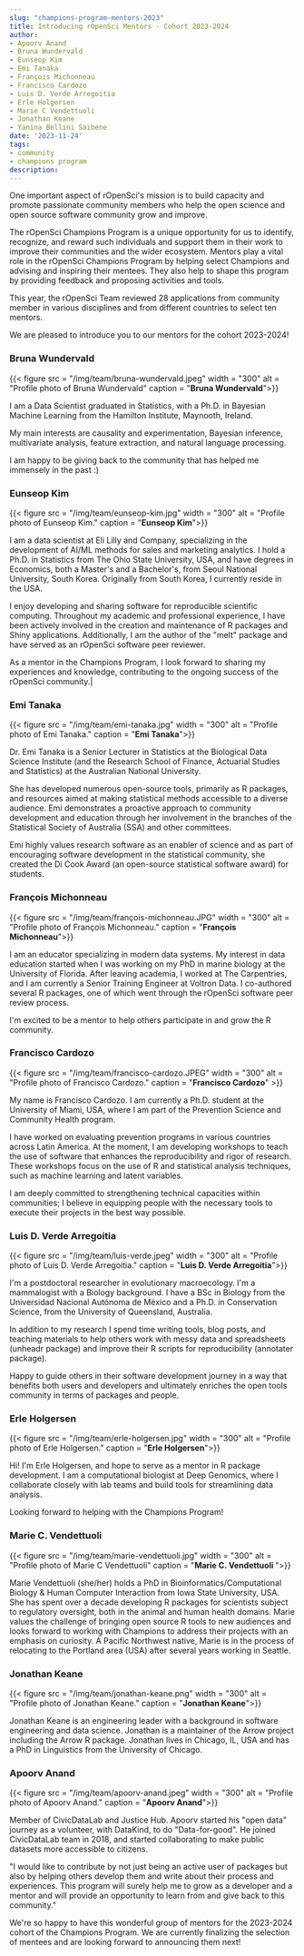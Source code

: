 ```yaml
---
slug: "champions-program-mentors-2023"
title: Introducing rOpenSci Mentors - Cohort 2023-2024
author:
- Apoorv Anand
- Bruna Wundervald
- Eunseop Kim
- Emi Tanaka
- François Michonneau
- Francisco Cardozo
- Luis D. Verde Arregoitia
- Erle Holgersen
- Marie C Vendettuoli
- Jonathan Keane
- Yanina Bellini Saibene
date: '2023-11-24'
tags:
- community
- champions program
description: 
---
```


One important aspect of rOpenSci's mission is to build capacity and promote passionate community members who help the open science and open source software community grow and improve.

The rOpenSci Champions Program is a unique opportunity for us to identify, recognize, and reward such individuals and support them in their work to improve their communities and the wider ecosystem. Mentors play a vital role in the rOpenSci Champions Program by helping select Champions and advising and inspiring their mentees. They also help to shape this program by providing feedback and proposing activities and tools.   

This year, the rOpenSci Team reviewed 28 applications from community member in various disciplines and from different countries to select ten mentors.

We are pleased to introduce you to our mentors for the cohort 2023-2024!



### Bruna Wundervald

{{< figure src = "/img/team/bruna-wundervald.jpeg" width = "300" alt = "Profile photo of Bruna Wundervald" caption = "<strong>Bruna Wundervald</strong>">}}

I am a Data Scientist graduated in Statistics, with a Ph.D. in Bayesian Machine Learning from the Hamilton Institute, Maynooth, Ireland.

My main interests are causality and experimentation, Bayesian inference, multivariate analysis, feature extraction, and natural language processing.

I am happy to be giving back to the community that has helped me immensely in the past :)


### Eunseop Kim

{{< figure src = "/img/team/eunseop-kim.jpg" width = "300" alt = "Profile photo of Eunseop Kim." caption = "<strong>Eunseop Kim</strong>">}} 

I am a data scientist at Eli Lilly and Company, specializing in the development of AI/ML methods for sales and marketing analytics. I hold a Ph.D. in Statistics from The Ohio State University, USA, and have degrees in Economics, both a Master's and a Bachelor's, from Seoul National University, South Korea. Originally from South Korea, I currently reside in the USA.

I enjoy developing and sharing software for reproducible scientific computing. Throughout my academic and professional experience, I have been actively involved in the creation and maintenance of R packages and Shiny applications. Additionally, I am the author of the "melt" package and have served as an rOpenSci software peer reviewer.

As a mentor in the Champions Program, I look forward to sharing my experiences and knowledge, contributing to the ongoing success of the rOpenSci community.|

### Emi Tanaka

{{< figure src = "/img/team/emi-tanaka.jpg" width = "300" alt = "Profile photo of Emi Tanaka." caption = "<strong>Emi Tanaka</strong>">}}

Dr. Emi Tanaka is a Senior Lecturer in Statistics at the Biological Data Science Institute (and the Research School of Finance, Actuarial Studies and Statistics) at the Australian National University.

She has developed numerous open-source tools, primarily as R packages, and resources aimed at making statistical methods accessible to a diverse audience. Emi demonstrates a proactive approach to community development and education through her involvement in the branches of the Statistical Society of Australia (SSA) and other committees.

Emi highly values research software as an enabler of science and as part of encouraging software development in the statistical community, she created the Di Cook Award (an open-source statistical software award) for students.


### François Michonneau

{{< figure src = "/img/team/françois-michonneau.JPG" width = "300" alt = "Profile photo of François Michonneau." caption = "<strong>François Michonneau</strong>">}}

I am an educator specializing in modern data systems. My interest in data education started when I was working on my PhD in marine biology at the University of Florida. After leaving academia, I worked at The Carpentries, and I am currently a Senior Training Engineer at Voltron Data. I co-authored several R packages, one of which went through the rOpenSci software peer review process.

I'm excited to be a mentor to help others participate in and grow the R community.

### Francisco Cardozo

{{< figure src = "/img/team/francisco-cardozo.JPEG" width = "300" alt = "Profile photo of Francisco Cardozo." caption = "<strong>Francisco Cardozo</strong>" >}}

My name is Francisco Cardozo. I am currently a Ph.D. student at the University of Miami, USA, where I am part of the Prevention Science and Community Health program.

I have worked on evaluating prevention programs in various countries across Latin America. At the moment, I am developing workshops to teach the use of software that enhances the reproducibility and rigor of research. These workshops focus on the use of R and statistical analysis techniques, such as machine learning and latent variables.

I am deeply committed to strengthening technical capacities within communities; I believe in equipping people with the necessary tools to execute their projects in the best way possible.

### Luis D. Verde Arregoitia

{{< figure src = "/img/team/luis-verde.jpeg" width = "300" alt = "Profile photo of Luis D. Verde Arregoitia." caption = "<strong>Luis D. Verde Arregoitia</strong>">}}

I'm a postdoctoral researcher in evolutionary macroecology. I'm a mammalogist with a Biology background. I have a BSc in Biology from the Universidad Nacional Autónoma de México and a Ph.D. in Conservation Science, from the University of Queensland, Australia.

In addition to my research I spend time writing tools, blog posts, and teaching materials to help others work with messy data and spreadsheets (unheadr package) and improve their R scripts for reproducibility (annotater package).

Happy to guide others in their software development journey in a way that benefits both users and developers and ultimately enriches the open tools community in terms of packages and people.


### Erle Holgersen

{{< figure src = "/img/team/erle-holgersen.jpg" width = "300" alt = "Profile photo of Erle Holgersen." caption = "<strong>Erle Holgersen</strong>">}}

Hi! I'm Erle Holgersen, and hope to serve as a mentor in R package development. I am a computational biologist at Deep Genomics, where I collaborate closely with lab teams and build tools for streamlining data analysis.

Looking forward to helping with the Champions Program!

### Marie C. Vendettuoli

{{< figure src = "/img/team/marie-vendettuoli.jpg" width = "300" alt = "Profile photo of Marie C Vendettuoli" caption = "<strong>Marie C. Vendettuoli </strong>">}}

Marie Vendettuoli (she/her) holds a PhD in Bioinformatics/Computational Biology & Human Computer Interaction from Iowa State University, USA. She has spent over a decade developing R packages for scientists subject to regulatory oversight, both in the animal and human health domains. Marie values the challenge of bringing open source R tools to new audiences and looks forward to working with Champions to address their projects with an emphasis on curiosity. A Pacific Northwest native, Marie is in the process of relocating to the Portland area (USA) after several years working in Seattle.

### Jonathan Keane

{{< figure src = "/img/team/jonathan-keane.png" width = "300" alt = "Profile photo of Jonathan Keane." caption = "<strong>Jonathan Keane</strong>">}} 

Jonathan Keane is an engineering leader with a background in software engineering and data science. Jonathan is a maintainer of the Arrow project including the Arrow R package. Jonathan lives in Chicago, IL, USA and has a PhD in Linguistics from the University of Chicago.

### Apoorv Anand

{{< figure src = "/img/team/apoorv-anand.jpeg" width = "300" alt = "Profile photo of Apoorv Anand." caption = "<strong>Apoorv Anand</strong>">}}

Member of CivicDataLab and Justice Hub.  Apoorv started his "open data" journey as a volunteer, with DataKind, to do "Data-for-good". He joined CivicDataLab team in 2018, and started collaborating to make public datasets more accessible to citizens.

"I would like to contribute by not just being an active user of packages but also by helping others develop them and write about their process and experiences. This program will surely help me to grow as a developer and a mentor and will provide an opportunity to learn from and give back to this community."

We're so happy to have this wonderful group of mentors for the 2023-2024 cohort of the Champions Program. We are currently finalizing the selection of mentees and are looking forward to announcing them next!
